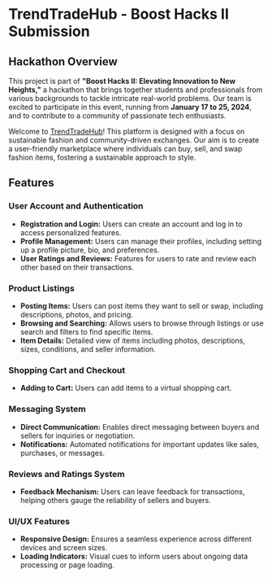 # TrendTradeHub - Boost Hacks II Submission

## Hackathon Overview

This project is part of **"Boost Hacks II: Elevating Innovation to New Heights,"** a hackathon that brings together students and professionals from various backgrounds to tackle intricate real-world problems. Our team is excited to participate in this event, running from **January 17 to 25, 2024**, and to contribute to a community of passionate tech enthusiasts.

Welcome to [TrendTradeHub](#)! This platform is designed with a focus on sustainable fashion and community-driven exchanges. Our aim is to create a user-friendly marketplace where individuals can buy, sell, and swap fashion items, fostering a sustainable approach to style.

## Features

### User Account and Authentication
- **Registration and Login:** Users can create an account and log in to access personalized features.
- **Profile Management:** Users can manage their profiles, including setting up a profile picture, bio, and preferences.
- **User Ratings and Reviews:** Features for users to rate and review each other based on their transactions.

### Product Listings
- **Posting Items:** Users can post items they want to sell or swap, including descriptions, photos, and pricing.
- **Browsing and Searching:** Allows users to browse through listings or use search and filters to find specific items.
- **Item Details:** Detailed view of items including photos, descriptions, sizes, conditions, and seller information.

### Shopping Cart and Checkout
- **Adding to Cart:** Users can add items to a virtual shopping cart.

### Messaging System
- **Direct Communication:** Enables direct messaging between buyers and sellers for inquiries or negotiation.
- **Notifications:** Automated notifications for important updates like sales, purchases, or messages.

### Reviews and Ratings System
- **Feedback Mechanism:** Users can leave feedback for transactions, helping others gauge the reliability of sellers and buyers.

### UI/UX Features
- **Responsive Design:** Ensures a seamless experience across different devices and screen sizes.
- **Loading Indicators:** Visual cues to inform users about ongoing data processing or page loading.
